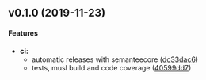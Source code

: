 <a name="v0.1.0"></a>
## v0.1.0 (2019-11-23)


#### Features

* **ci:**
  *  automatic releases with semanteecore ([dc33dac6](dc33dac6))
  *  tests, musl build and code coverage ([40599dd7](40599dd7))



